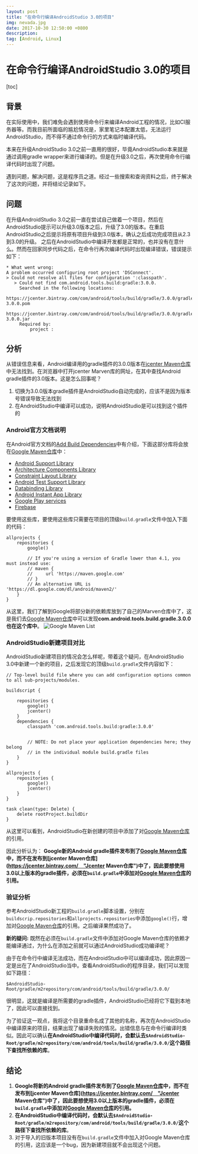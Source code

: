 ```yaml
---
layout: post
title: "在命令行编译AndroidStudio 3.0的项目"
img: nevada.jpg 
date: 2017-10-30 12:50:00 +0800
description: 
tag: [Android, Linux]
---
```


# 在命令行编译AndroidStudio 3.0的项目

[toc]

## 背景
在实际使用中，我们难免会遇到使用命令行来编译Android工程的情况，比如CI服务器等。而我目前所面临的尴尬情况是，家里笔记本配置太低，无法运行AndroidStudio，而不得不通过命令行的方式来临时编译代码。

本来在升级AndroidStudio 3.0之前一直用的很好，毕竟AndroidStudio本来就是通过调用gradle wrapper来进行编译的。但是在升级3.0之后，再次使用命令行编译代码时出现了问题。

遇到问题，解决问题，这是程序员之道。经过一些搜索和查询资料之后，终于解决了这次的问题，并将结论记录如下。

## 问题
在升级AndroidStudio 3.0之前一直在尝试自己做着一个项目，然后在AndroidStudio提示可以升级3.0版本之后，升级了3.0的版本。在重启AndroidStudio之后提示将原有项目升级到3.0版本，确认之后成功完成项目从2.3到3.0的升级。
之后在AndroidStudio中编译开发都是正常的，也并没有在意什么。然而在回家同步代码之后，在命令行再次编译代码时出现编译错误，错误提示如下：
```
* What went wrong:
A problem occurred configuring root project 'DSConnect'.
> Could not resolve all files for configuration ':classpath'.
   > Could not find com.android.tools.build:gradle:3.0.0.
     Searched in the following locations:
         https://jcenter.bintray.com/com/android/tools/build/gradle/3.0.0/gradle-3.0.0.pom
         https://jcenter.bintray.com/com/android/tools/build/gradle/3.0.0/gradle-3.0.0.jar
     Required by:
         project :
```

## 分析
从错误信息来看，Android编译用的gradle插件的3.0.0版本在[jcenter Maven仓库](https://jcenter.bintray.com/ "jcenter Maven仓库")中无法找到。在浏览器中打开jcenter Marven库的网址，在其中查找Android　gradle插件的3.0版本。这是怎么回事呢？

1. 切换为3.0.0版本gradle插件是AndroidStudio自动完成的，应该不是因为版本号错误导致无法找到
2. 在AndroidStudio中编译可以成功，说明AndroidStudio是可以找到这个插件的

### Android官方文档说明
在Android官方文档的[Add Build Dependencies](https://developer.android.com/studio/build/dependencies.html#google-maven)中有介绍，下面这部分库将会放在[Google Maven仓库](https://maven.google.com/ "Google Maven仓库")中：

* [Android Support Library](https://developer.android.com/topic/libraries/support-library/index.html)
* [Architecture Components Library](https://developer.android.com/topic/libraries/architecture/index.html)
* [Constraint Layout Library](https://developer.android.com/training/constraint-layout/index.html)
* [Android Test Support Library](https://developer.android.com/topic/libraries/testing-support-library/index.html)
* [Databinding Library](https://developer.android.com/topic/libraries/data-binding/index.html)
* [Android Instant App Library](https://developer.android.com/topic/instant-apps/index.html)
* [Google Play services](https://developers.google.com/android/guides/setup)
* [Firebase](https://firebase.google.com/docs/android/setup)

要使用这些库，要使用这些库只需要在项目的顶级`build.gradle`文件中加入下面的代码：
```
allprojects {
    repositories {
        google()

        // If you're using a version of Gradle lower than 4.1, you must instead use:
        // maven {
        //     url 'https://maven.google.com'
        // }
        // An alternative URL is 'https://dl.google.com/dl/android/maven2/'
    }
}
```
从这里，我们了解到Google将部分新的依赖库放到了自己的Marven仓库中了，这是我们去[Google Maven仓库](https://maven.google.com/ "Google Maven仓库")中可以发现**com.android.tools.build.gradle.3.0.0也在这个库中**。
![Google Maven List](../assets/img/googleMavenRepositoryList.png "Google Maven List")

### AndroidStudio新建项目对比
AndroidStudio新建项目的情况会怎么样呢，带着这个疑问，在AndroidStudio 3.0中新建一个新的项目，之后发现它的顶级`build.gradle`文件内容如下：
```
// Top-level build file where you can add configuration options common to all sub-projects/modules.

buildscript {

    repositories {
        google()
        jcenter()
    }
    dependencies {
        classpath 'com.android.tools.build:gradle:3.0.0'


        // NOTE: Do not place your application dependencies here; they belong
        // in the individual module build.gradle files
    }
}

allprojects {
    repositories {
        google()
        jcenter()
    }
}

task clean(type: Delete) {
    delete rootProject.buildDir
}
```
从这里可以看到，AndroidStudio在新创建的项目中添加了对[Google Maven仓库](https:maven.google.com/ "Google Maven仓库")的引用。

因此分析认为：
**Google新的Android gradle插件发布到了[Google Maven仓库](https:maven.google.com/ "Google Maven仓库")中，而不在发布到[jcenter Maven仓库](https://jcenter.bintray.com/　"Jcenter Maven仓库")中了，因此要想使用3.0以上版本的gradle插件，必须在`build.gradle`中添加对[Google Maven仓库](https:maven.google.com/ "Google Maven仓库")的引用。**

### 验证分析
参考AndroidStudio新工程的`build.gradle`脚本设置，分别在`buildscrip.repositories`和`allprojects.repositories`中添加`google()`行，增加对[Google Maven仓库](https:maven.google.com/ "Google Maven仓库")的引用。之后编译果然成功了。

**新的疑问:**
既然在必须在`build.gradle`文件中添加对Google Maven仓库的依赖才能编译通过，为什么在添加之前就可以通过AndroidStudio成功编译呢？

由于在命令行中编译无法成功，而在AndroidStudio中可以编译成功，因此原因一定是出在了AndroidStudio当中。查看AndroidStudio的程序目录，我们可以发现如下路径：
```
$AndroidStudio-Root/gradle/m2repository/com/android/tools/build/gradle/3.0.0/
```
很明显，这就是编译是所需要的gradle插件，AndroidStudio已经将它下载到本地了，因此可以直接找到。

为了验证这一观点，我将这个目录重命名成了其他的名称，再次在AndroidStudio中编译原来的项目，结果出现了编译失败的情况。出错信息与在命令行编译时类似。因此可以确认**在AndroidStudio中编译代码时，会默认去`$AndroidStudio-Root/gradle/m2repository/com/android/tools/build/gradle/3.0.0/`这个路径下查找所依赖的库**。

## 结论
1. **Google将新的Android gradle插件发布到了[Google Maven仓库](https:maven.google.com/ "Google Maven仓库")中，而不在发布到[jcenter Maven仓库](https://jcenter.bintray.com/　"Jcenter Maven仓库")中了，因此要想使用3.0以上版本的gradle插件，必须在`build.gradle`中添加对[Google Maven仓库](https:maven.google.com/ "Google Maven仓库")的引用。**
2. **在AndroidStudio中编译代码时，会默认去`$AndroidStudio-Root/gradle/m2repository/com/android/tools/build/gradle/3.0.0/`这个路径下查找所依赖的库**。
3. 对于导入的旧版本项目没有在`build.gradle`文件中加入对Google Maven仓库的引用，这应该是一个bug，因为新建项目就不会出现这个问题。
